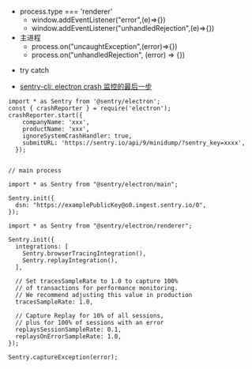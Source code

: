 
* process.type === 'renderer'
  - window.addEventListener("error",(e)=>{})
  - window.addEventListener("unhandledRejection",(e)=>{})
* 主进程
  - process.on("uncaughtException",(error)=>{})
  -  process.on("unhandledRejection", (error) => {}) 
- try catch

* [sentry-cli: electron crash 监控的最后一步](https://github.com/Zaynex/Blog/issues/4)

```
import * as Sentry from '@sentry/electron';
const { crashReporter } = require('electron');
crashReporter.start({
    companyName: 'xxx',
    productName: 'xxx',
    ignoreSystemCrashHandler: true,
    submitURL: 'https://sentry.io/api/9/minidump/?sentry_key=xxxx',
  });


// main process

import * as Sentry from "@sentry/electron/main";

Sentry.init({
  dsn: "https://examplePublicKey@o0.ingest.sentry.io/0",
});

import * as Sentry from "@sentry/electron/renderer";

Sentry.init({
  integrations: [
    Sentry.browserTracingIntegration(),
    Sentry.replayIntegration(),
  ],

  // Set tracesSampleRate to 1.0 to capture 100%
  // of transactions for performance monitoring.
  // We recommend adjusting this value in production
  tracesSampleRate: 1.0,

  // Capture Replay for 10% of all sessions,
  // plus for 100% of sessions with an error
  replaysSessionSampleRate: 0.1,
  replaysOnErrorSampleRate: 1.0,
});

Sentry.captureException(error);

```